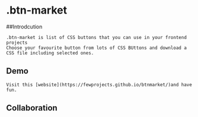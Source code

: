# .btn-market

  ##Introdcution

    .btn-market is list of CSS buttons that you can use in your frontend projects
    Choose your favourite button from lots of CSS BUttons and download a CSS file including selected ones.

  ## Demo

    Visit this [website](https://fewprojects.github.io/btnmarket/)and have fun.

  ## Collaboration
